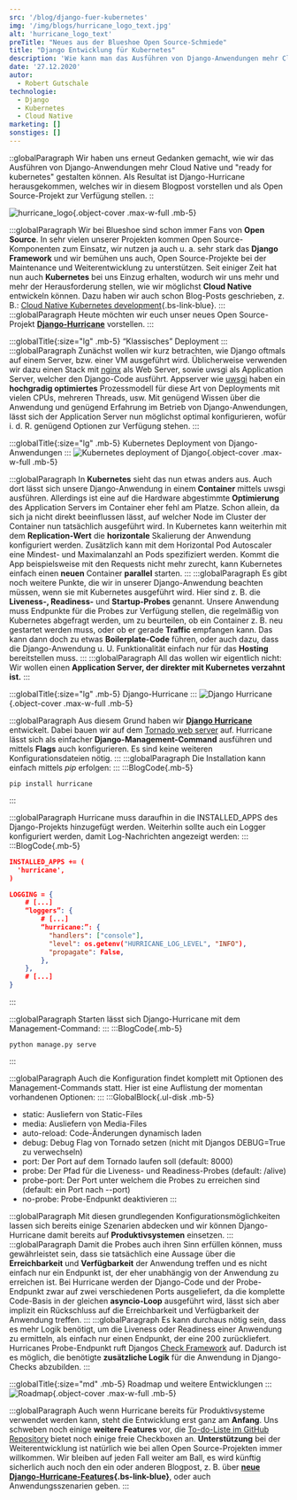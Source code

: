 ```yaml
---
src: '/blog/django-fuer-kubernetes'
img: '/img/blogs/hurricane_logo_text.jpg'
alt: 'hurricane_logo_text'
preTitle: "Neues aus der Blueshoe Open Source-Schmiede"
title: "Django Entwicklung für Kubernetes"
description: 'Wie kann man das Ausführen von Django-Anwendungen mehr Cloud Native gestalten? Mit unserem Open-Source-Projekt Django-Hurricane. Jetzt lesen!'
date: '27.12.2020'
autor:
  - Robert Gutschale
technologie: 
  - Django
  - Kubernetes
  - Cloud Native
marketing: []
sonstiges: []
---
```

::globalParagraph
Wir haben uns erneut Gedanken gemacht, wie wir das Ausführen von Django-Anwendungen mehr Cloud Native und "ready for kubernetes" gestalten können. Als Resultat ist Django-Hurricane herausgekommen, welches wir in diesem Blogpost vorstellen und als Open Source-Projekt zur Verfügung stellen.
::
<!--more-->

![hurricane_logo](/img/blogs/hurricane_logo_text.jpg){.object-cover .max-w-full .mb-5}

:::globalParagraph
Wir bei Blueshoe sind schon immer Fans von **Open Source**. In sehr vielen unserer Projekten kommen Open Source-Komponenten zum Einsatz, wir nutzen ja auch u. a. sehr stark das **Django Framework** und wir bemühen uns auch, Open Source-Projekte bei der Maintenance und Weiterentwicklung zu unterstützen. Seit einiger Zeit hat nun auch **Kubernetes** bei uns Einzug erhalten, wodurch wir uns mehr und mehr der Herausforderung stellen, wie wir möglichst **Cloud Native** entwickeln können. Dazu haben wir auch schon Blog-Posts geschrieben, z. B.: [Cloud Native Kubernetes development](/leistungen/cloud-native-development){.bs-link-blue}.
:::
:::globalParagraph
Heute möchten wir euch unser neues Open Source-Projekt **<a href="https://django-hurricane.io/" class="text-bs-blue hover:underline hover:decoration-bs-blue hover:decoration-solid" target="_blank">Django-Hurricane</a>** vorstellen.
:::

:::globalTitle{:size="lg" .mb-5}
“Klassisches” Deployment
:::
:::globalParagraph
Zunächst wollen wir kurz betrachten, wie Django oftmals auf einem Server, bzw. einer VM ausgeführt wird. Üblicherweise verwenden wir dazu einen Stack mit <a href="https://www.nginx.com/" class="text-bs-blue hover:underline hover:decoration-bs-blue hover:decoration-solid" target="_blank">nginx</a> als Web Server, sowie uwsgi als Application Server, welcher den Django-Code ausführt. Appserver wie <a href="https://uwsgi-docs.readthedocs.io/en/latest/" class="text-bs-blue hover:underline hover:decoration-bs-blue hover:decoration-solid" target="_blank">uwsgi</a> haben ein **hochgradig optimiertes** Prozessmodell für diese Art von Deployments mit vielen CPUs, mehreren Threads, usw. Mit genügend Wissen über die Anwendung und genügend Erfahrung im Betrieb von Django-Anwendungen, lässt sich der Application Server nun möglichst optimal konfigurieren, wofür i. d. R. genügend Optionen zur Verfügung stehen.
:::

:::globalTitle{:size="lg" .mb-5}
Kubernetes Deployment von Django-Anwendungen
:::
![Kubernetes deployment of Django](/img/blogs/django-development-for-kubernetes-1.jpg){.object-cover .max-w-full .mb-5}

:::globalParagraph
In **Kubernetes** sieht das nun etwas anders aus. Auch dort lässt sich unsere Django-Anwendung in einem **Container** mittels uwsgi ausführen. Allerdings ist eine auf die Hardware abgestimmte **Optimierung** des Application Servers im Container eher fehl am Platze. Schon allein, da sich ja nicht direkt beeinflussen lässt, auf welcher Node im Cluster der Container nun tatsächlich ausgeführt wird. In Kubernetes kann weiterhin mit dem **Replication-Wert** die **horizontale** Skalierung der Anwendung konfiguriert werden. Zusätzlich kann mit dem Horizontal Pod Autoscaler eine Mindest- und Maximalanzahl an Pods spezifiziert werden. Kommt die App beispielsweise mit den Requests nicht mehr zurecht, kann Kubernetes einfach einen **neuen** Container **parallel** starten.
:::
:::globalParagraph
Es gibt noch weitere Punkte, die wir in unserer Django-Anwendung beachten müssen, wenn sie mit Kubernetes ausgeführt wird. Hier sind z. B. die **Liveness-, Readiness-** und **Startup-Probes** genannt. Unsere Anwendung muss Endpunkte für die Probes zur Verfügung stellen, die regelmäßig von Kubernetes abgefragt werden, um zu beurteilen, ob ein Container z. B. neu gestartet werden muss, oder ob er gerade **Traffic** empfangen kann. Das kann dann doch zu etwas **Boilerplate-Code** führen, oder auch dazu, dass die Django-Anwendung u. U. Funktionalität einfach nur für das **Hosting** bereitstellen muss.
:::
:::globalParagraph
All das wollen wir eigentlich nicht: Wir wollen einen **Application Server, der direkter mit Kubernetes verzahnt ist.**
:::

:::globalTitle{:size="lg" .mb-5}
Django-Hurricane
:::
![Django Hurricane](/img/blogs/django-development-for-kubernetes-2.jpg){.object-cover .max-w-full .mb-5}

:::globalParagraph
Aus diesem Grund haben wir **<a href="https://django-hurricane.io/" class="text-bs-blue hover:underline hover:decoration-bs-blue hover:decoration-solid" target="_blank">Django Hurricane</a>** entwickelt. Dabei bauen wir auf dem <a href="https://github.com/tornadoweb/tornado" class="text-bs-blue hover:underline hover:decoration-bs-blue hover:decoration-solid" target="_blank">Tornado web server</a> auf. Hurricane lässt sich als einfacher **Django-Management-Command** ausführen und mittels **Flags** auch konfigurieren. Es sind keine weiteren Konfigurationsdateien nötig.
:::
:::globalParagraph
Die Installation kann einfach mittels _pip_ erfolgen:
:::
:::BlogCode{.mb-5}
```docker
pip install hurricane
```
:::

:::globalParagraph
Hurricane muss daraufhin in die INSTALLED_APPS des Django-Projekts hinzugefügt werden. Weiterhin sollte auch ein Logger konfiguriert werden, damit Log-Nachrichten angezeigt werden:
:::
:::BlogCode{.mb-5}
```json
INSTALLED_APPS += (
  'hurricane',
)

LOGGING = {
    # [...]
    “loggers”: {
        # [...]
        “hurricane:”: {
          "handlers": ["console"],
          "level": os.getenv("HURRICANE_LOG_LEVEL", "INFO"),
          "propagate": False,
        },
    },
    # [...]
}
```
:::

:::globalParagraph
Starten lässt sich Django-Hurricane mit dem Management-Command:
:::
:::BlogCode{.mb-5}
```docker
python manage.py serve
```
:::

:::globalParagraph
Auch die Konfiguration findet komplett mit Optionen des Management-Commands statt. Hier ist eine Auflistung der momentan vorhandenen Optionen:
:::
:::GlobalBlock{.ul-disk .mb-5}
- static: Ausliefern von Static-Files
- media: Ausliefern von Media-Files
- auto-reload: Code-Änderungen dynamisch laden
- debug: Debug Flag von Tornado setzen (nicht mit Djangos DEBUG=True zu verwechseln)
- port: Der Port auf dem Tornado laufen soll (default: 8000)
- probe: Der Pfad für die Liveness- und Readiness-Probes (default: /alive)
- probe-port: Der Port unter welchem die Probes zu erreichen sind (default: ein Port nach --port)
- no-probe: Probe-Endpunkt deaktivieren
:::

:::globalParagraph
Mit diesen grundlegenden Konfigurationsmöglichkeiten lassen sich bereits einige Szenarien abdecken und wir können Django-Hurricane damit bereits auf **Produktivsystemen** einsetzen.
:::
:::globalParagraph
Damit die Probes auch ihren Sinn erfüllen können, muss gewährleistet sein, dass sie tatsächlich eine Aussage über die **Erreichbarkeit** und **Verfügbarkeit** der Anwendung treffen und es nicht einfach nur ein Endpunkt ist, der eher unabhängig von der Anwendung zu erreichen ist. Bei Hurricane werden der Django-Code und der Probe-Endpunkt zwar auf zwei verschiedenen Ports ausgeliefert, da die komplette Code-Basis in der gleichen **asyncio-Loop** ausgeführt wird, lässt sich aber implizit ein Rückschluss auf die Erreichbarkeit und Verfügbarkeit der Anwendung treffen.
:::
:::globalParagraph
Es kann durchaus nötig sein, dass es mehr Logik benötigt, um die Liveness oder Readiness einer Anwendung zu ermitteln, als einfach nur einen Endpunkt, der eine 200 zurückliefert. Hurricanes Probe-Endpunkt ruft Djangos <a href="https://docs.djangoproject.com/en/2.2/topics/checks/" class="text-bs-blue hover:underline hover:decoration-bs-blue hover:decoration-solid" target="_blank">Check Framework</a>  auf. Dadurch ist es möglich, die benötigte **zusätzliche Logik** für die Anwendung in Django-Checks abzubilden.
:::

:::globalTitle{:size="md" .mb-5}
Roadmap und weitere Entwicklungen
:::
![Roadmap](/img/blogs/django-development-for-kubernetes-3.jpg){.object-cover .max-w-full .mb-5}

:::globalParagraph
Auch wenn Hurricane bereits für Produktivsysteme verwendet werden kann, steht die Entwicklung erst ganz am **Anfang**. Uns schweben noch einige **weitere Features** vor, die <a href="https://github.com/django-hurricane/django-hurricane" class="text-bs-blue hover:underline hover:decoration-bs-blue hover:decoration-solid" target="_blank">To-do-Liste im GitHub Repository</a> bietet noch einige freie Checkboxen an. **Unterstützung** bei der Weiterentwicklung ist natürlich wie bei allen Open Source-Projekten immer willkommen. Wir bleiben auf jeden Fall weiter am Ball, es wird künftig sicherlich auch noch den ein oder anderen Blogpost, z. B. über **[neue Django-Hurricane-Features](/blog/neue-features-fuer-django-hurricane/){.bs-link-blue}**, oder auch Anwendungsszenarien geben.
:::
